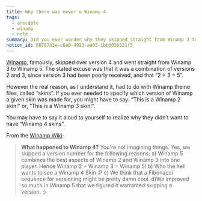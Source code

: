 ```yaml
---
title: Why there was never a Winamp 4
tags:
  - anecdote
  - winamp
  - note
summary: Did you ever wonder why they skipped straight from Winamp 3 to Winamp 5?
notion_id: 88787a3e-c6e0-4923-aa05-1bb003b521f5
---
```

[Winamp](https://en.wikipedia.org/wiki/Winamp), famously, skipped over version 4 and went straight from Winamp 3 to Winamp 5. The stated excuse was that it was a combination of versions 2 and 3, since version 3 had been poorly received, and that “2 + 3 = 5”.

However the real reason, as I understand it, had to do with Winamp theme files, called “skins”. If you ever needed to specify which version of Winamp a given skin was made for, you might have to say: “This is a Winamp 2 skin!” or, “This is a Winamp 3 skin!”.

You may have to say it aloud to yourself to realize why they didn’t want to have “Winamp 4 skins”.

From the [Winamp Wiki](https://web.archive.org/web/20131219003849/http://www.winamp.com/help/FAQ#General):

> **What happened to Winamp 4?** You're not imagining things. Yes, we skipped a version number for the following reasons: a) Winamp 5 combines the best aspects of Winamp 2 and Winamp 3 into one player. Hence Winamp 2 + Winamp 3 = Winamp 5! b) Who the hell wants to see a Winamp 4 Skin :P c) We think that a Fibonacci sequence for versioning might be pretty damn cool. d)We improved so much in Winamp 5 that we figured it warranted skipping a version. ;)
